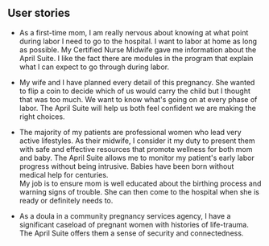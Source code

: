 ## User stories   

* As a first-time mom, I am really nervous about knowing at what point during labor I need to go to the hospital.  I want to labor at home as long as possible.  My Certified Nurse Midwife gave me information about the April Suite.  I like the fact there are modules in the program that explain what I can expect to go through during labor.


* My wife and I have planned every detail of this pregnancy.  She wanted to flip a coin to decide which of us would carry the child but I thought that was too much.  We want to know what's going on at every phase of labor.  The April Suite will help us both feel confident we are making the right choices.


* The majority of my patients are professional women who lead very active lifestyles.  As their midwife, I consider it my duty to present them with safe and effective resources that promote wellness for both mom and baby.  The April Suite allows me to monitor my patient's early labor progress without being intrusive.  Babies have been born without medical help for centuries.  
My job is to ensure mom is well educated about the birthing process and warning signs of trouble.  She can then come to the hospital when she is ready or definitely needs to.


* As a doula in a community pregnancy services agency, I have a significant caseload of pregnant women with histories of life-trauma.  The April Suite offers them a sense of security and connectedness.
